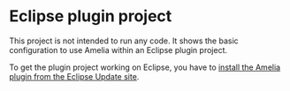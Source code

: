 # Eclipse plugin project

This project is not intended to run any code. It shows the basic configuration to use Amelia within an Eclipse plugin project.

To get the plugin project working on Eclipse, you have to [install the Amelia plugin from the Eclipse Update site](../../#eclipse-update-site).
